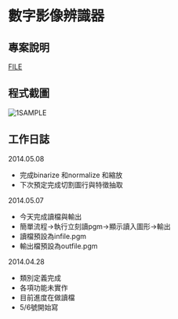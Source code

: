 # 數字影像辨識器

## 專案說明 

[FILE](lecnote.pdf)

## 程式截圖

![1SAMPLE](http://i.imgur.com/AtbWagu.png)

## 工作日誌

2014.05.08
 * 完成binarize 和normalize 和縮放
 * 下次預定完成切割圖行與特徵抽取

2014.05.07
 * 今天完成讀檔與輸出
 * 簡單流程->執行立刻讀pgm->顯示讀入圖形->輸出
  * 讀檔預設為infile.pgm
  * 輸出檔預設為outfile.pgm

2014.04.28
 * 類別定義完成
 * 各項功能未實作
 * 目前進度在做讀檔
 * 5/6號開始寫
